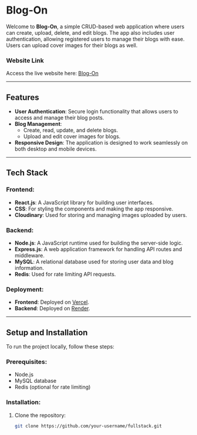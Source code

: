 # Blog-On

Welcome to **Blog-On**, a simple CRUD-based web application where users can create, upload, delete, and edit blogs. The app also includes user authentication, allowing registered users to manage their blogs with ease. Users can upload cover images for their blogs as well.

### Website Link

Access the live website here: [Blog-On](https://full-stack-gamma-three.vercel.app/)

---

## Features

- **User Authentication**: Secure login functionality that allows users to access and manage their blog posts.
- **Blog Management**: 
  - Create, read, update, and delete blogs.
  - Upload and edit cover images for blogs.
- **Responsive Design**: The application is designed to work seamlessly on both desktop and mobile devices.

---

## Tech Stack

### Frontend:
- **React.js**: A JavaScript library for building user interfaces.
- **CSS**: For styling the components and making the app responsive.
- **Cloudinary**: Used for storing and managing images uploaded by users.

### Backend:
- **Node.js**: A JavaScript runtime used for building the server-side logic.
- **Express.js**: A web application framework for handling API routes and middleware.
- **MySQL**: A relational database used for storing user data and blog information.
- **Redis**: Used for rate limiting API requests.

### Deployment:
- **Frontend**: Deployed on [Vercel](https://vercel.com).
- **Backend**: Deployed on [Render](https://render.com).

---

## Setup and Installation

To run the project locally, follow these steps:

### Prerequisites:
- Node.js
- MySQL database
- Redis (optional for rate limiting)

### Installation:

1. Clone the repository:
   ```bash
   git clone https://github.com/your-username/fullstack.git
